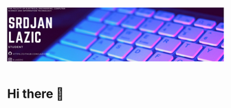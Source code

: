 ![](https://github.com/Lazic997/Lazic997/blob/main/Lazic997.png)
<br>
<br>
# Hi there 👋
<br>

<div style="margin-left: 3000px">
I am currently doing studies on FERIT in the city of Osijek in Croatia.<br>
There is still so much for me to learn and I want you to know that the IT branch is
a completely "new thing" to me. For now, I don't have major projects that I can share with<br>
you except my final assignment "Bank Management System" and some Java assignment from this semester.
I hope you enjoy it!
</div>
<img src="https://github.com/Lazic997/Lazic997/blob/main/pc.png" align="right" width="400" height="300"> 


Skills: Java/C

- 🔭 I’m currently working on improving developing skills 
- 🌱 I’m currently learning Java programming language 
- 📫 How to reach me: lazicc9@gmail.com 
    
<br>
<br>

[![Top Langs](https://github-readme-stats.vercel.app/api/top-langs/?username=Lazic997)](https://github.com/anuraghazra/github-readme-stats)


